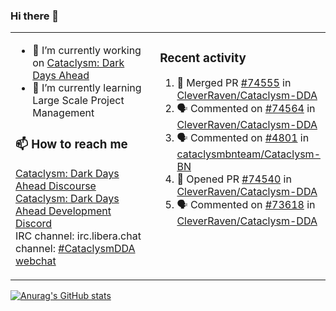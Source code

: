 ### Hi there 👋

<table><tr><td valign="top" width="50%">

- 🔭 I’m currently working on [Cataclysm: Dark Days Ahead](https://github.com/CleverRaven/Cataclysm-DDA)
- 🌱 I’m currently learning Large Scale Project Management

### 📫 How to reach me
[Cataclysm: Dark Days Ahead Discourse](https://discourse.cataclysmdda.org)  
[Cataclysm: Dark Days Ahead Development Discord](https://discord.gg/jFEc7Yp)  
IRC channel: irc.libera.chat channel: [#CataclysmDDA webchat](https://kiwiirc.com/nextclient/irc.libera.chat#CataclysmDDA)

</td><td valign="top" width="50%">

### Recent activity
<!--START_SECTION:activity-->
1. 🎉 Merged PR [#74555](https://github.com/CleverRaven/Cataclysm-DDA/pull/74555) in [CleverRaven/Cataclysm-DDA](https://github.com/CleverRaven/Cataclysm-DDA)
2. 🗣 Commented on [#74564](https://github.com/CleverRaven/Cataclysm-DDA/issues/74564#issuecomment-2170956424) in [CleverRaven/Cataclysm-DDA](https://github.com/CleverRaven/Cataclysm-DDA)
3. 🗣 Commented on [#4801](https://github.com/cataclysmbnteam/Cataclysm-BN/pull/4801#issuecomment-2169110809) in [cataclysmbnteam/Cataclysm-BN](https://github.com/cataclysmbnteam/Cataclysm-BN)
4. 💪 Opened PR [#74540](https://github.com/CleverRaven/Cataclysm-DDA/pull/74540) in [CleverRaven/Cataclysm-DDA](https://github.com/CleverRaven/Cataclysm-DDA)
5. 🗣 Commented on [#73618](https://github.com/CleverRaven/Cataclysm-DDA/issues/73618#issuecomment-2168946719) in [CleverRaven/Cataclysm-DDA](https://github.com/CleverRaven/Cataclysm-DDA)
<!--END_SECTION:activity-->

</td></tr></table>

[![Anurag's GitHub stats](https://github-readme-stats.vercel.app/api?username=kevingranade)](https://github.com/anuraghazra/github-readme-stats)
